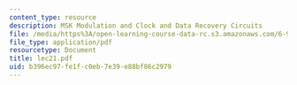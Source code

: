 ```yaml
---
content_type: resource
description: MSK Modulation and Clock and Data Recovery Circuits
file: /media/https%3A/open-learning-course-data-rc.s3.amazonaws.com/6-976-high-speed-communication-circuits-and-systems-spring-2003/b396ec97fe1fc0eb7e39e88bf86c2979_lec21.pdf
file_type: application/pdf
resourcetype: Document
title: lec21.pdf
uid: b396ec97-fe1f-c0eb-7e39-e88bf86c2979
---
```

